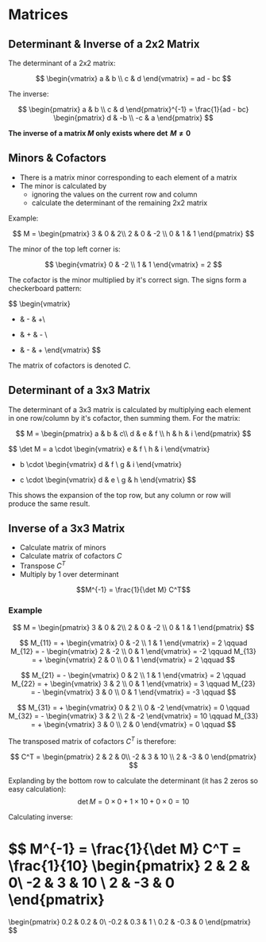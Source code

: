 # Matrices

## Determinant & Inverse of a 2x2 Matrix

The determinant of a 2x2 matrix:

$$
\begin{vmatrix}
a & b \\
c & d
\end{vmatrix}
= ad - bc
$$

The inverse:

$$
\begin{pmatrix}
a & b \\
c & d
\end{pmatrix}^{-1}
= \frac{1}{ad - bc}
\begin{pmatrix}
d & -b \\
-c & a
\end{pmatrix}
$$

**The inverse of a matrix $M$ only exists where $\det \,M \neq 0$**

## Minors & Cofactors

- There is a matrix minor corresponding to each element of a matrix
- The minor is calculated by
  - ignoring the values on the current row and column
  - calculate the determinant of the remaining 2x2 matrix

Example:

$$
M =
\begin{pmatrix}
3 & 0 & 2\\
2 & 0 & -2 \\
0 & 1 & 1
\end{pmatrix}
$$

The minor of the top left corner is:

$$
\begin{vmatrix}
0 & -2 \\
1 & 1
\end{vmatrix}
= 2
$$

The cofactor is the minor multiplied by it's correct sign. The signs form a checkerboard pattern:

$$
\begin{vmatrix}
+ & - & +\\
- & + & - \\
+ & - & +
\end{vmatrix}
$$

The matrix of cofactors is denoted $C$.

## Determinant of a 3x3 Matrix

The determinant of a 3x3 matrix is calculated by multiplying each element in one row/column by it's cofactor, then summing them. For the matrix:

$$
M =
\begin{pmatrix}
a & b & c\\
d & e & f \\
h & h & i
\end{pmatrix}
$$

$$
\det M =
a \cdot
\begin{vmatrix}
e & f \\
h & i
\end{vmatrix}
- b \cdot
\begin{vmatrix}
d & f \\
g & i
\end{vmatrix}
+ c \cdot
\begin{vmatrix}
d & e \\
g & h
\end{vmatrix}
$$

This shows the expansion of the top row, but any column or row will produce the same result.

## Inverse of a 3x3 Matrix

- Calculate matrix of minors
- Calculate matrix of cofactors $C$
- Transpose $C^T$
- Multiply by 1 over determinant

$$M^{-1} = \frac{1}{\det M} C^T$$

### Example

$$
M =
\begin{pmatrix}
3 & 0 & 2\\
2 & 0 & -2 \\
0 & 1 & 1
\end{pmatrix}
$$

$$
M_{11} = +
\begin{vmatrix}
0 & -2 \\
1 & 1
\end{vmatrix}
= 2 \qquad
M_{12} = -
\begin{vmatrix}
2 & -2 \\
0 & 1
\end{vmatrix}
= -2 \qquad
M_{13} = +
\begin{vmatrix}
2 & 0 \\
0 & 1
\end{vmatrix}
= 2 \qquad
$$

$$
M_{21} = -
\begin{vmatrix}
0 & 2 \\
1 & 1
\end{vmatrix}
= 2 \qquad
M_{22} = +
\begin{vmatrix}
3 & 2 \\
0 & 1
\end{vmatrix}
= 3 \qquad
M_{23} = -
\begin{vmatrix}
3 & 0 \\
0 & 1
\end{vmatrix}
= -3 \qquad
$$

$$
M_{31} = +
\begin{vmatrix}
0 & 2 \\
0 & -2
\end{vmatrix}
= 0 \qquad
M_{32} = -
\begin{vmatrix}
3 & 2 \\
2 & -2
\end{vmatrix}
= 10 \qquad
M_{33} = +
\begin{vmatrix}
3 & 0 \\
2 & 0
\end{vmatrix}
= 0 \qquad
$$

The transposed matrix of cofactors $C^T$ is therefore:

$$
C^T =
\begin{pmatrix}
2 & 2 & 0\\
-2 & 3 & 10 \\
2 & -3 & 0
\end{pmatrix}
$$

Explanding by the bottom row to calculate the determinant (it has 2 zeros so easy calculation):
$$\det M = 0 \times 0 + 1 \times 10 + 0 \times 0 = 10$$

Calculating inverse:

$$
M^{-1} = \frac{1}{\det M} C^T = \frac{1}{10}
\begin{pmatrix}
2 & 2 & 0\\
-2 & 3 & 10 \\
2 & -3 & 0
\end{pmatrix}
=
\begin{pmatrix}
0.2 & 0.2 & 0\\
-0.2 & 0.3 & 1 \\
0.2 & -0.3 & 0
\end{pmatrix}
$$
